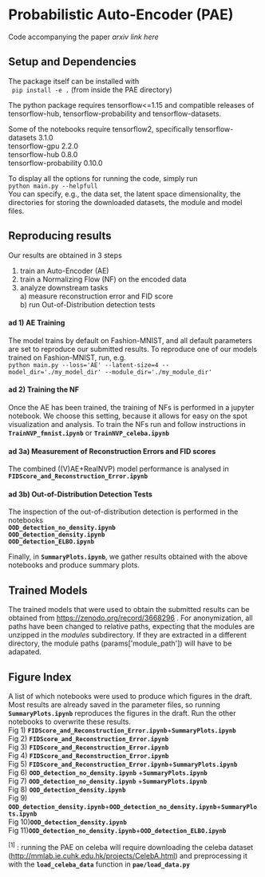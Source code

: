 # Probabilistic Auto-Encoder (PAE)

Code accompanying the paper *arxiv link here*

## Setup and Dependencies

The package itself can be installed with   
``` pip install -e .``` (from inside the PAE directory)

The python package requires tensorflow<=1.15 and compatible releases of tensorflow-hub, tensorflow-probability and tensorflow-datasets.

Some of the notebooks require tensorflow2, specifically
tensorflow-datasets       3.1.0                                 
tensorflow-gpu            2.2.0                   
tensorflow-hub            0.8.0                    
tensorflow-probability    0.10.0

To display all the options for running the code, simply run        
```python main.py --helpfull```   
You can specify, e.g., the data set, the latent space dimensionality, the directories for storing the downloaded datasets, the module and model files.

## Reproducing results
Our results are obtained in 3 steps  
1) train an Auto-Encoder (AE)
2) train a Normalizing Flow (NF) on the encoded data  
3) analyze downstream tasks  
  a) measure reconstruction error and FID score  
  b) run Out-of-Distribution detection tests  

#### ad 1) AE Training
The model trains by default on Fashion-MNIST, and all default parameters are set to reproduce our submitted results.
To reproduce one of our models trained on Fashion-MNIST, run, e.g.    
```python main.py --loss='AE' --latent-size=4 --model_dir='./my_model_dir' --module_dir='./my_module_dir'```   


#### ad 2) Training the NF
Once the AE has been trained, the training of NFs is performed in a jupyter notebook. We choose this setting, because it allows for easy on the spot visualization and analysis. To train the NFs run and follow instructions in   
**`TrainNVP_fmnist.ipynb`** or **`TrainNVP_celeba.ipynb`**

#### ad 3a) Measurement of Reconstruction Errors and FID scores
The combined ((V)AE+RealNVP) model performance is analysed in   
**`FIDScore_and_Reconstruction_Error.ipynb`**

#### ad 3b) Out-of-Distribution Detection Tests
The inspection of the out-of-distribution detection is performed in the notebooks   
**`OOD_detection_no_density.ipynb`**   
**`OOD_detection_density.ipynb`**   
**`OOD_detection_ELBO.ipynb`**   

Finally, in **`SummaryPlots.ipynb`**, we gather results obtained with the above notebooks and produce summary plots.  

## Trained Models
The trained models that were used to obtain the submitted results can be obtained from https://zenodo.org/record/3668296 . For anonymization, all paths have been changed to relative paths, expecting that the modules are unzipped in the *modules*  subdirectory. If they are extracted in a different directory, the module paths (params['module_path']) will have to be adapated.

## Figure Index
A list of which notebooks were used to produce which figures in the draft. Most results are already saved in the parameter files, so running  **`SummaryPlots.ipynb`** reproduces the figures in the draft.
Run the other notebooks to overwrite these results.   
Fig 1) **`FIDScore_and_Reconstruction_Error.ipynb`**+**`SummaryPlots.ipynb`**  
Fig 2) **`FIDScore_and_Reconstruction_Error.ipynb`**  
Fig 3) **`FIDScore_and_Reconstruction_Error.ipynb`**  
Fig 4) **`FIDScore_and_Reconstruction_Error.ipynb`**  
Fig 5) **`FIDScore_and_Reconstruction_Error.ipynb`**+**`SummaryPlots.ipynb`**  
Fig 6) **`OOD_detection_no_density.ipynb`** +**`SummaryPlots.ipynb`**  
Fig 7) **`OOD_detection_no_density.ipynb`** +**`SummaryPlots.ipynb`**   
Fig 8) **`OOD_detection_density.ipynb`**  
Fig 9) **`OOD_detection_density.ipynb`**+**`OOD_detection_no_density.ipynb`**+**`SummaryPlots.ipynb`**  
Fig 10)**`OOD_detection_density.ipynb`**  
Fig 11)**`OOD_detection_no_density.ipynb`**+**`OOD_detection_ELBO.ipynb`**  

<sup>[1]</sup> : running the PAE on celeba will require downloading the celeba dataset (http://mmlab.ie.cuhk.edu.hk/projects/CelebA.html) and preprocessing it with the **`load_celeba_data`** function in **`pae/load_data.py`**
